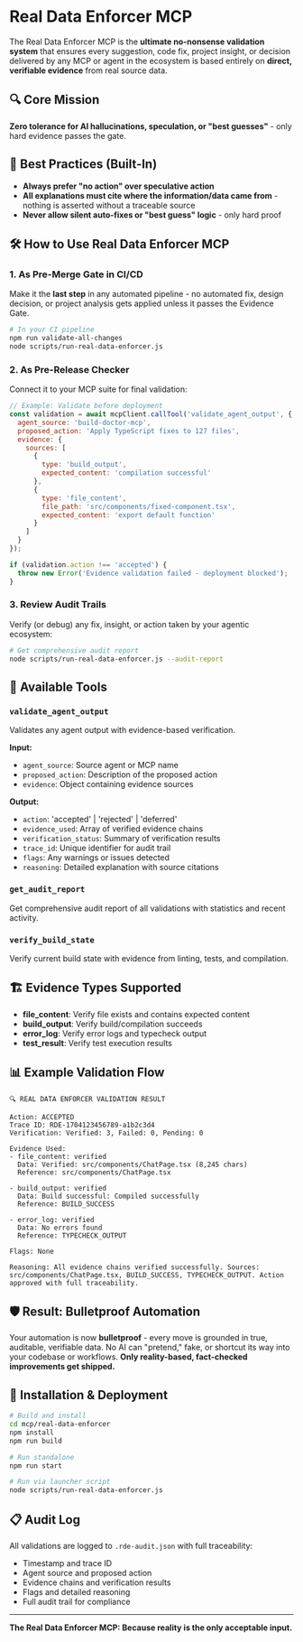 # Real Data Enforcer MCP

The Real Data Enforcer MCP is the **ultimate no-nonsense validation system** that ensures every suggestion, code fix, project insight, or decision delivered by any MCP or agent in the ecosystem is based entirely on **direct, verifiable evidence** from real source data.

## 🔍 Core Mission

**Zero tolerance for AI hallucinations, speculation, or "best guesses"** - only hard evidence passes the gate.

## 🎯 Best Practices (Built-In)

- **Always prefer "no action" over speculative action**
- **All explanations must cite where the information/data came from** - nothing is asserted without a traceable source
- **Never allow silent auto-fixes or "best guess" logic** - only hard proof

## 🛠️ How to Use Real Data Enforcer MCP

### 1. As Pre-Merge Gate in CI/CD
Make it the **last step** in any automated pipeline - no automated fix, design decision, or project analysis gets applied unless it passes the Evidence Gate.

```bash
# In your CI pipeline
npm run validate-all-changes
node scripts/run-real-data-enforcer.js
```

### 2. As Pre-Release Checker
Connect it to your MCP suite for final validation:

```javascript
// Example: Validate before deployment
const validation = await mcpClient.callTool('validate_agent_output', {
  agent_source: 'build-doctor-mcp',
  proposed_action: 'Apply TypeScript fixes to 127 files',
  evidence: {
    sources: [
      {
        type: 'build_output',
        expected_content: 'compilation successful'
      },
      {
        type: 'file_content',
        file_path: 'src/components/fixed-component.tsx',
        expected_content: 'export default function'
      }
    ]
  }
});

if (validation.action !== 'accepted') {
  throw new Error('Evidence validation failed - deployment blocked');
}
```

### 3. Review Audit Trails
Verify (or debug) any fix, insight, or action taken by your agentic ecosystem:

```bash
# Get comprehensive audit report
node scripts/run-real-data-enforcer.js --audit-report
```

## 🔧 Available Tools

### `validate_agent_output`
Validates any agent output with evidence-based verification.

**Input:**
- `agent_source`: Source agent or MCP name
- `proposed_action`: Description of the proposed action  
- `evidence`: Object containing evidence sources

**Output:**
- `action`: 'accepted' | 'rejected' | 'deferred'
- `evidence_used`: Array of verified evidence chains
- `verification_status`: Summary of verification results
- `trace_id`: Unique identifier for audit trail
- `flags`: Any warnings or issues detected
- `reasoning`: Detailed explanation with source citations

### `get_audit_report`
Get comprehensive audit report of all validations with statistics and recent activity.

### `verify_build_state`
Verify current build state with evidence from linting, tests, and compilation.

## 🏗️ Evidence Types Supported

- **file_content**: Verify file exists and contains expected content
- **build_output**: Verify build/compilation succeeds
- **error_log**: Verify error logs and typecheck output
- **test_result**: Verify test execution results

## 📊 Example Validation Flow

```
🔍 REAL DATA ENFORCER VALIDATION RESULT

Action: ACCEPTED
Trace ID: RDE-1704123456789-a1b2c3d4
Verification: Verified: 3, Failed: 0, Pending: 0

Evidence Used:
- file_content: verified
  Data: Verified: src/components/ChatPage.tsx (8,245 chars)
  Reference: src/components/ChatPage.tsx

- build_output: verified  
  Data: Build successful: Compiled successfully
  Reference: BUILD_SUCCESS

- error_log: verified
  Data: No errors found
  Reference: TYPECHECK_OUTPUT

Flags: None

Reasoning: All evidence chains verified successfully. Sources: src/components/ChatPage.tsx, BUILD_SUCCESS, TYPECHECK_OUTPUT. Action approved with full traceability.
```

## 🛡️ Result: Bulletproof Automation

Your automation is now **bulletproof** - every move is grounded in true, auditable, verifiable data. No AI can "pretend," fake, or shortcut its way into your codebase or workflows. **Only reality-based, fact-checked improvements get shipped.**

## 🚀 Installation & Deployment

```bash
# Build and install
cd mcp/real-data-enforcer
npm install
npm run build

# Run standalone
npm run start

# Run via launcher script
node scripts/run-real-data-enforcer.js
```

## 📋 Audit Log

All validations are logged to `.rde-audit.json` with full traceability:

- Timestamp and trace ID
- Agent source and proposed action
- Evidence chains and verification results
- Flags and detailed reasoning
- Full audit trail for compliance

---

**The Real Data Enforcer MCP: Because reality is the only acceptable input.**